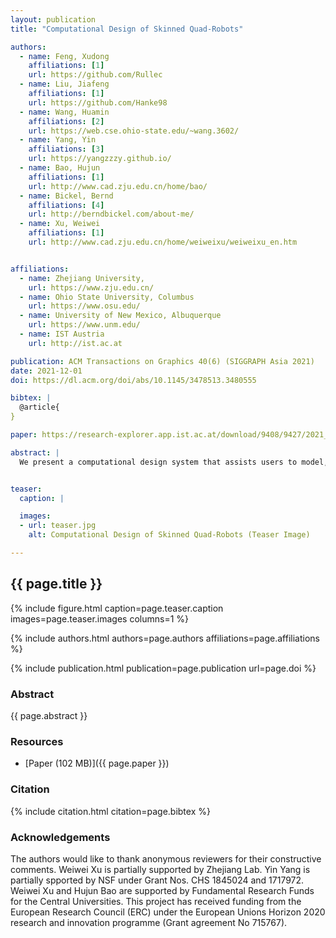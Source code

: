 ```yaml
---
layout: publication
title: "Computational Design of Skinned Quad-Robots"

authors:
  - name: Feng, Xudong
    affiliations: [1]
    url: https://github.com/Rullec
  - name: Liu, Jiafeng
    affiliations: [1]
    url: https://github.com/Hanke98
  - name: Wang, Huamin
    affiliations: [2]
    url: https://web.cse.ohio-state.edu/~wang.3602/
  - name: Yang, Yin
    affiliations: [3]
    url: https://yangzzzy.github.io/
  - name: Bao, Hujun
    affiliations: [1]
    url: http://www.cad.zju.edu.cn/home/bao/
  - name: Bickel, Bernd
    affiliations: [4]
    url: http://berndbickel.com/about-me/
  - name: Xu, Weiwei
    affiliations: [1]
    url: http://www.cad.zju.edu.cn/home/weiweixu/weiweixu_en.htm


affiliations:
  - name: Zhejiang University,
    url: https://www.zju.edu.cn/
  - name: Ohio State University, Columbus
    url: https://www.osu.edu/
  - name: University of New Mexico, Albuquerque
    url: https://www.unm.edu/	
  - name: IST Austria
    url: http://ist.ac.at

publication: ACM Transactions on Graphics 40(6) (SIGGRAPH Asia 2021)
date: 2021-12-01
doi: https://dl.acm.org/doi/abs/10.1145/3478513.3480555

bibtex: |
  @article{
}

paper: https://research-explorer.app.ist.ac.at/download/9408/9427/2021_TVCG_Feng.pdf

abstract: |
  We present a computational design system that assists users to model, optimize, and fabricate quad-robots with soft skins.Our system addresses the challenging task of predicting their physical behavior by fully integrating the multibody dynamics of the mechanical skeleton and the elastic behavior of the soft skin. The developed motion control strategy uses an alternating optimization scheme to avoid expensive full space time-optimization, interleaving space-time optimization for the skeleton and frame-by-frame optimization for the full dynamics. The output are motor torques to drive the robot to achieve a user prescribed motion trajectory.We also provide a collection of convenient engineering tools and empirical manufacturing guidance to support the fabrication of the designed quad-robot. We validate the feasibility of designs generated with our system through physics simulations and with a physically-fabricated prototype.


teaser:
  caption: |

  images:
  - url: teaser.jpg
    alt: Computational Design of Skinned Quad-Robots (Teaser Image)

---
```


## {{ page.title }}

{% include figure.html caption=page.teaser.caption images=page.teaser.images columns=1 %}

{% include authors.html authors=page.authors affiliations=page.affiliations %}

{% include publication.html publication=page.publication url=page.doi %}

### Abstract

{{ page.abstract }}

### Resources

* [Paper (102 MB)]({{ page.paper }})

<!--
* [Official publisher page]({{page.doi}}) &nbsp; [![ACM](ACM_logo.svg){: width="40x"}]({{page.doi}})
-->

### Citation

{% include citation.html citation=page.bibtex %}

### Acknowledgements
The authors would like to thank anonymous reviewers for their constructive comments. Weiwei Xu is partially supported by Zhejiang Lab. Yin Yang is partially spported by NSF under Grant Nos. CHS 1845024 and 1717972. Weiwei Xu and Hujun Bao are supported by Fundamental Research Funds for the Central Universities. This project has received funding from the European Research Council (ERC) under the European Unions Horizon 2020 research and innovation programme (Grant agreement No 715767).
